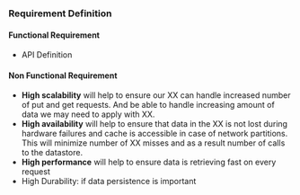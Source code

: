 ### Requirement Definition
#### Functional Requirement
- API Definition
#### Non Functional Requirement
- **High scalability** will help to ensure our XX can handle increased number of put and get requests. And be able to handle increasing amount of data we may need to apply with XX.
- **High availability** will help to ensure that data in the XX is not lost during hardware failures and cache is accessible in case of network partitions. This will minimize number of XX misses and as a result number of calls to the datastore.
- **High performance** will help to ensure data is retrieving fast on every request
- High Durability: if data persistence is important
<!--stackedit_data:
eyJoaXN0b3J5IjpbLTExODA3NzAyMzEsLTEzNjAyNjE1NDRdfQ
==
-->